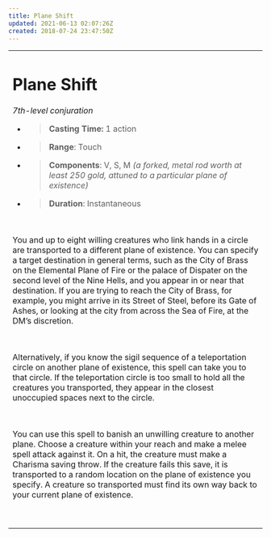 ```yaml
---
title: Plane Shift
updated: 2021-06-13 02:07:26Z
created: 2018-07-24 23:47:50Z
---
```


<table><tbody><tr class="odd"><td><h1 id="plane-shift"><strong>Plane Shift</strong></h1><p><em>7th-level conjuration</em></p><ul><li><blockquote><p><strong>Casting Time:</strong> 1 action</p></blockquote></li><li><blockquote><p><strong>Range</strong>: Touch</p></blockquote></li><li><blockquote><p><strong>Components</strong>: V, S, M <em>(a forked, metal rod worth at least 250 gold, attuned to a particular plane of existence)</em></p></blockquote></li><li><blockquote><p><strong>Duration</strong>: Instantaneous</p></blockquote></li></ul><p> </p><p>You and up to eight willing creatures who link hands in a circle are transported to a different plane of existence. You can specify a target destination in general terms, such as the City of Brass on the Elemental Plane of Fire or the palace of Dispater on the second level of the Nine Hells, and you appear in or near that destination. If you are trying to reach the City of Brass, for example, you might arrive in its Street of Steel, before its Gate of Ashes, or looking at the city from across the Sea of Fire, at the DM’s discretion.</p><p> </p><p>Alternatively, if you know the sigil sequence of a teleportation circle on another plane of existence, this spell can take you to that circle. If the teleportation circle is too small to hold all the creatures you transported, they appear in the closest unoccupied spaces next to the circle.</p><p> </p><p>You can use this spell to banish an unwilling creature to another plane. Choose a creature within your reach and make a melee spell attack against it. On a hit, the creature must make a Charisma saving throw. If the creature fails this save, it is transported to a random location on the plane of existence you specify. A creature so transported must find its own way back to your current plane of existence.</p><p> </p></td></tr></tbody></table>